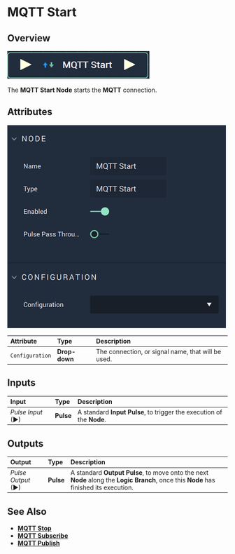 # MQTT Start

## Overview

![The MQTT Start Node.](../../../.gitbook/assets/mqttstartnode.png)

The **MQTT Start Node** starts the **MQTT** connection.

## Attributes

![The MQTT Start Node Attributes.](../../../.gitbook/assets/mqttstartattributes.png)

| Attribute | Type | Description |
| :--- | :--- | :--- |
| `Configuration` | **Drop-down** | The connection, or signal name, that will be used. |

## Inputs

| Input | Type | Description |
| :--- | :--- | :--- |
| _Pulse Input_ \(►\) | **Pulse** | A standard **Input Pulse**, to trigger the execution of the **Node**. |

## Outputs

| Output | Type | Description |
| :--- | :--- | :--- |
| _Pulse Output_ \(►\) | **Pulse** | A standard **Output Pulse**, to move onto the next **Node** along the **Logic Branch**, once this **Node** has finished its execution. |

## See Also

* [**MQTT Stop**](mqttstop.md)
* [**MQTT Subscribe**](mqttsubscribe.md)
* [**MQTT Publish**](mqttpublish.md)

